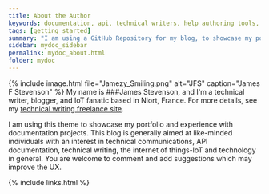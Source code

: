 ```yaml
---
title: About the Author
keywords: documentation, api, technical writers, help authoring tools, technical_Authors
tags: [getting_started]
summary: "I am using a GitHub Repository for my blog, to showcase my portfolio as a professional technical writer."
sidebar: mydoc_sidebar
permalink: mydoc_about.html
folder: mydoc
---
```


{% include image.html file="Jamezy_Smiling.png"  alt="JFS" caption="James F Stevenson" %} My name is ###James Stevenson, and I'm a technical writer, blogger, and IoT fanatic based in Niort, France. For more details, see my [technical writing freelance site](http://www.documentus.co.uk).

I am using this theme to showcase my portfolio and experience with documentation projects. This blog is generally aimed at like-minded individuals with an interest in technical communications, API documentation, technical writing, the internet of things-IoT and technology in general. You are welcome to comment and add suggestions which may improve the UX.



{% include links.html %}
